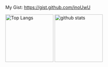 My Gist: https://gist.github.com/inoUwU
<p align="left"> 
  <img alt="Top Langs" height="150px" src="https://git-hub-readme-stats-clone-sepia.vercel.app/api/top-langs/?username=inoUwU&theme=onedark&count_private=true&show_icons=true&include_all_commits=true" />
  <img alt="github stats" height="150px" src="https://git-hub-readme-stats-clone-sepia.vercel.app/api?username=inoUwU&theme=onedark&count_private=true&show_icons=true&include_all_commits=true&rank_icon=github" />
</p>
